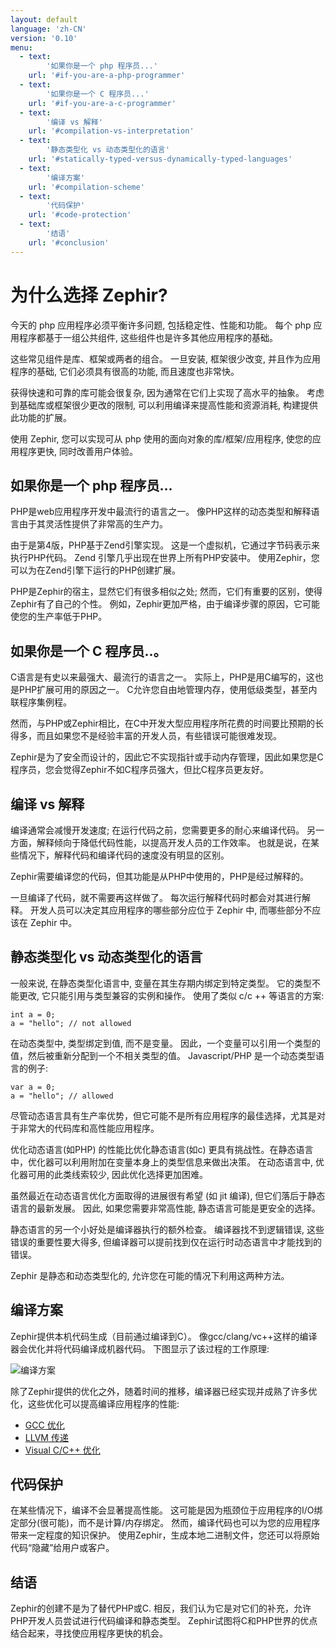 ```yaml
---
layout: default
language: 'zh-CN'
version: '0.10'
menu:
  - text:
        '如果你是一个 php 程序员...'
    url: '#if-you-are-a-php-programmer'
  - text:
        '如果你是一个 C 程序员...'
    url: '#if-you-are-a-c-programmer'
  - text:
        '编译 vs 解释'
    url: '#compilation-vs-interpretation'
  - text:
        '静态类型化 vs 动态类型化的语言'
    url: '#statically-typed-versus-dynamically-typed-languages'
  - text:
        '编译方案'
    url: '#compilation-scheme'
  - text:
        '代码保护'
    url: '#code-protection'
  - text:
        '结语'
    url: '#conclusion'
---
```

# 为什么选择 Zephir?

今天的 php 应用程序必须平衡许多问题, 包括稳定性、性能和功能。 每个 php 应用程序都基于一组公共组件, 这些组件也是许多其他应用程序的基础。

这些常见组件是库、框架或两者的组合。 一旦安装, 框架很少改变, 并且作为应用程序的基础, 它们必须具有很高的功能, 而且速度也非常快。

获得快速和可靠的库可能会很复杂, 因为通常在它们上实现了高水平的抽象。 考虑到基础库或框架很少更改的限制, 可以利用编译来提高性能和资源消耗, 构建提供此功能的扩展。

使用 Zephir, 您可以实现可从 php 使用的面向对象的库/框架/应用程序, 使您的应用程序更快, 同时改善用户体验。

<a name='if-you-are-a-php-programmer'></a>

## 如果你是一个 php 程序员...

PHP是web应用程序开发中最流行的语言之一。 像PHP这样的动态类型和解释语言由于其灵活性提供了非常高的生产力。

由于是第4版，PHP基于Zend引擎实现。 这是一个虚拟机，它通过字节码表示来执行PHP代码。 Zend 引擎几乎出现在世界上所有PHP安装中。 使用Zephir，您可以为在Zend引擎下运行的PHP创建扩展。

PHP是Zephir的宿主，显然它们有很多相似之处; 然而，它们有重要的区别，使得Zephir有了自己的个性。 例如，Zephir更加严格，由于编译步骤的原因，它可能使您的生产率低于PHP。

<a name='if-you-are-a-c-programmer'></a>

## 如果你是一个 C 程序员..。

C语言是有史以来最强大、最流行的语言之一。 实际上，PHP是用C编写的，这也是PHP扩展可用的原因之一。 C允许您自由地管理内存，使用低级类型，甚至内联程序集例程。

然而，与PHP或Zephir相比，在C中开发大型应用程序所花费的时间要比预期的长得多，而且如果您不是经验丰富的开发人员，有些错误可能很难发现。

Zephir是为了安全而设计的，因此它不实现指针或手动内存管理，因此如果您是C程序员，您会觉得Zephir不如C程序员强大，但比C程序员更友好。

<a name='compilation-vs-interpretation'></a>

## 编译 vs 解释

编译通常会减慢开发速度; 在运行代码之前，您需要更多的耐心来编译代码。 另一方面，解释倾向于降低代码性能，以提高开发人员的工作效率。 也就是说，在某些情况下，解释代码和编译代码的速度没有明显的区别。

Zephir需要编译您的代码，但其功能是从PHP中使用的，PHP是经过解释的。

一旦编译了代码，就不需要再这样做了。 每次运行解释代码时都会对其进行解释。 开发人员可以决定其应用程序的哪些部分应位于 Zephir 中, 而哪些部分不应该在 Zephir 中。

<a name='statically-typed-versus-dynamically-typed-languages'></a>

## 静态类型化 vs 动态类型化的语言

一般来说, 在静态类型化语言中, 变量在其生存期内绑定到特定类型。 它的类型不能更改, 它只能引用与类型兼容的实例和操作。 使用了类似 c/c ++ 等语言的方案:

    int a = 0;
    a = "hello"; // not allowed
    

在动态类型中, 类型绑定到值, 而不是变量。 因此，一个变量可以引用一个类型的值，然后被重新分配到一个不相关类型的值。 Javascript/PHP 是一个动态类型语言的例子:

    var a = 0;
    a = "hello"; // allowed
    

尽管动态语言具有生产率优势，但它可能不是所有应用程序的最佳选择，尤其是对于非常大的代码库和高性能应用程序。

优化动态语言(如PHP) 的性能比优化静态语言(如c) 更具有挑战性。在静态语言中，优化器可以利用附加在变量本身上的类型信息来做出决策。 在动态语言中, 优化器可用的此类线索较少, 因此优化选择更加困难。

虽然最近在动态语言优化方面取得的进展很有希望 (如 jit 编译), 但它们落后于静态语言的最新发展。 因此, 如果您需要非常高性能, 静态语言可能是更安全的选择。

静态语言的另一个小好处是编译器执行的额外检查。 编译器找不到逻辑错误, 这些错误的重要性要大得多, 但编译器可以提前找到仅在运行时动态语言中才能找到的错误。

Zephir 是静态和动态类型化的, 允许您在可能的情况下利用这两种方法。

<a name='compilation-scheme'></a>

## 编译方案

Zephir提供本机代码生成（目前通过编译到C）。 像gcc/clang/vc++这样的编译器会优化并将代码编译成机器代码。 下图显示了该过程的工作原理:

![编译方案](/assets/content/scheme.png)

除了Zephir提供的优化之外，随着时间的推移，编译器已经实现并成熟了许多优化，这些优化可以提高编译应用程序的性能:

* [GCC 优化](http://gcc.gnu.org/onlinedocs/gcc-4.1.0/gcc/Optimize-Options.html)
* [LLVM 传递](http://llvm.org/docs/Passes.html)
* [Visual C/C++ 优化](http://msdn.microsoft.com/en-us/library/k1ack8f1.aspx)

<a name='code-protection'></a>

## 代码保护

在某些情况下，编译不会显著提高性能。 这可能是因为瓶颈位于应用程序的I/O绑定部分(很可能)，而不是计算/内存绑定。 然而，编译代码也可以为您的应用程序带来一定程度的知识保护。 使用Zephir，生成本地二进制文件，您还可以将原始代码“隐藏”给用户或客户。

<a name='conclusion'></a>

## 结语

Zephir的创建不是为了替代PHP或C. 相反，我们认为它是对它们的补充，允许PHP开发人员尝试进行代码编译和静态类型。 Zephir试图将C和PHP世界的优点结合起来，寻找使应用程序更快的机会。